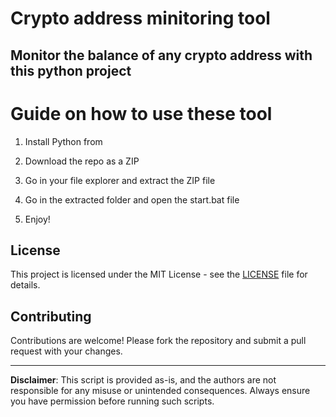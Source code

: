 # Crypto address minitoring tool

## Monitor the balance of any crypto address with this python project 
 
# Guide on how to use these tool
 
1. Install Python from 
 
2. Download the repo as a ZIP

3. Go in your file explorer and extract the ZIP file 

4. Go in the extracted folder and open the start.bat file 

5. Enjoy!

## License  
 
This project is licensed under the MIT License - see the [LICENSE](LICENSE) file for details.
   
## Contributing 

Contributions are welcome! Please fork the repository and submit a pull request with your changes.  
 
--- 
 
**Disclaimer**: This script is provided as-is, and the authors are not responsible for any misuse or unintended consequences. Always ensure you have permission before running such scripts.